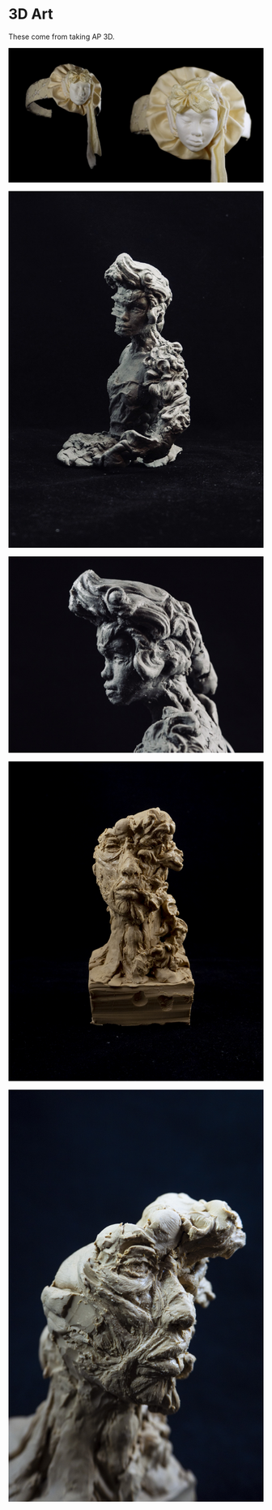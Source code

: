 # 3D Art

These come from taking AP 3D.

![](./assets/3d/headband.JPG)

![](./assets/3d/fishqueen_01.jpg)

![](./assets/3d/fishqueen_02.jpg)

![](./assets/3d/blowface_01.jpg)

![](./assets/3d/blowface_02.jpg)